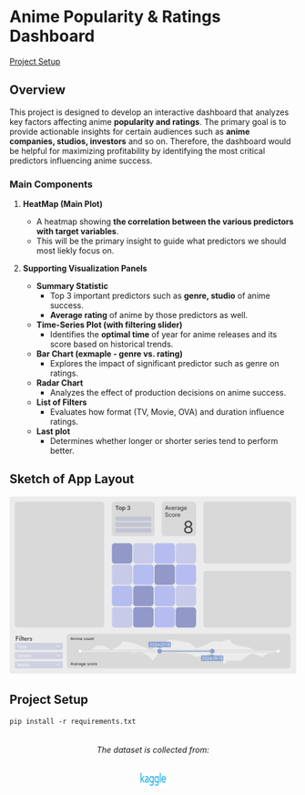 # Anime Popularity & Ratings Dashboard
[Project Setup](#project-setup)
## Overview
This project is designed to develop an interactive dashboard that analyzes key factors affecting anime **popularity and ratings**. The primary goal is to provide actionable insights for certain audiences such as **anime companies, studios, investors** and so on. Therefore, the dashboard would be helpful for maximizing profitability by identifying the most critical predictors influencing anime success.

### **Main Components**
1. **HeatMap (Main Plot)**
   - A heatmap showing **the correlation between the various predictors with target variables**.
   - This will be the primary insight to guide what predictors we should most liekly focus on.

2. **Supporting Visualization Panels**
   - **Summary Statistic**
     - Top 3 important predictors such as **genre, studio** of anime success.
     - **Average rating** of anime by those predictors as well.
   - **Time-Series Plot (with filtering slider)**
     - Identifies the **optimal time** of year for anime releases and its score based on historical trends.
   - **Bar Chart (exmaple - genre vs. rating)**
     - Explores the impact of significant predictor such as genre on ratings.
   - **Radar Chart**
     - Analyzes the effect of production decisions on anime success.
   - **List of Filters**
     - Evaluates how format (TV, Movie, OVA) and duration influence ratings.
   - **Last plot**
     - Determines whether longer or shorter series tend to perform better.

## Sketch of App Layout
![Dashboard Sketch](./assets/others/dashboard_prototype.png)

## Project Setup
```
pip install -r requirements.txt
```


<div style="display: flex; flex-direction: column; align-items: center;">
  <h6>The dataset is collected from:</h6>
  <a href="https://www.kaggle.com/datasets/dbdmobile/myanimelist-dataset" target="_blank">
  <img src="./assets/others/Kaggle.png" alt="kaggle site logo" width="45" height="22.5">
  </a>
</div>
